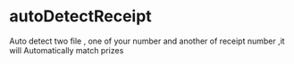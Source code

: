 # autoDetectReceipt
Auto detect two file , one of your number and another of receipt number  ,it will Automatically match prizes
